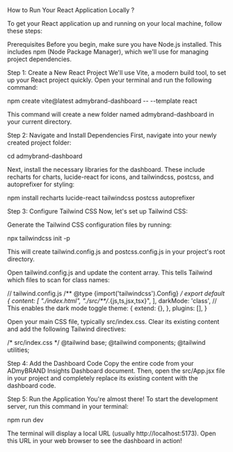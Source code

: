 How to Run Your React Application Locally ?

To get your React application up and running on your local machine, follow these steps:

Prerequisites
Before you begin, make sure you have Node.js installed. This includes npm (Node Package Manager), which we'll use for managing project dependencies.

Step 1: Create a New React Project
We'll use Vite, a modern build tool, to set up your React project quickly. Open your terminal and run the following command:

npm create vite@latest admybrand-dashboard -- --template react

This command will create a new folder named admybrand-dashboard in your current directory.

Step 2: Navigate and Install Dependencies
First, navigate into your newly created project folder:

cd admybrand-dashboard

Next, install the necessary libraries for the dashboard. These include recharts for charts, lucide-react for icons, and tailwindcss, postcss, and autoprefixer for styling:

npm install recharts lucide-react tailwindcss postcss autoprefixer

Step 3: Configure Tailwind CSS
Now, let's set up Tailwind CSS:

Generate the Tailwind CSS configuration files by running:

npx tailwindcss init -p

This will create tailwind.config.js and postcss.config.js in your project's root directory.

Open tailwind.config.js and update the content array. This tells Tailwind which files to scan for class names:

// tailwind.config.js
/** @type {import('tailwindcss').Config} */
export default {
  content: [
    "./index.html",
    "./src/**/*.{js,ts,jsx,tsx}",
  ],
  darkMode: 'class', // This enables the dark mode toggle
  theme: {
    extend: {},
  },
  plugins: [],
}

Open your main CSS file, typically src/index.css. Clear its existing content and add the following Tailwind directives:

/* src/index.css */
@tailwind base;
@tailwind components;
@tailwind utilities;

Step 4: Add the Dashboard Code
Copy the entire code from your ADmyBRAND Insights Dashboard document. Then, open the src/App.jsx file in your project and completely replace its existing content with the dashboard code.

Step 5: Run the Application
You're almost there! To start the development server, run this command in your terminal:

npm run dev

The terminal will display a local URL (usually http://localhost:5173). Open this URL in your web browser to see the dashboard in action!